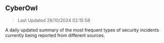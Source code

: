 ## CyberOwl 
> Last Updated 28/10/2024 02:15:58 


A daily updated summary of the most frequent types of security incidents currently being reported from different sources.

